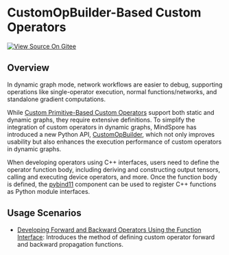 # CustomOpBuilder-Based Custom Operators

[![View Source On Gitee](https://mindspore-website.obs.cn-north-4.myhuaweicloud.com/website-images/r2.6.0rc1/resource/_static/logo_source_en.svg)](https://gitee.com/mindspore/docs/blob/r2.6.0rc1/tutorials/source_en/custom_program/operation/op_customopbuilder.md)

## Overview

In dynamic graph mode, network workflows are easier to debug, supporting operations like single-operator execution, normal functions/networks, and standalone gradient computations.

While [Custom Primitive-Based Custom Operators](https://www.mindspore.cn/tutorials/en/r2.6.0rc1/custom_program/op_custom.html) support both static and dynamic graphs, they require extensive definitions. To simplify the integration of custom operators in dynamic graphs, MindSpore has introduced a new Python API, [CustomOpBuilder](https://www.mindspore.cn/docs/en/r2.6.0rc1/api_python/ops/mindspore.ops.CustomOpBuilder.html), which not only improves usability but also enhances the execution performance of custom operators in dynamic graphs.

When developing operators using C++ interfaces, users need to define the operator function body, including deriving and constructing output tensors, calling and executing device operators, and more. Once the function body is defined, the [pybind11](https://github.com/pybind/pybind11) component can be used to register C++ functions as Python module interfaces.

## Usage Scenarios

- [Developing Forward and Backward Operators Using the Function Interface](https://www.mindspore.cn/tutorials/en/r2.6.0rc1/custom_program/operation/op_customopbuilder_function.html): Introduces the method of defining custom operator forward and backward propagation functions.